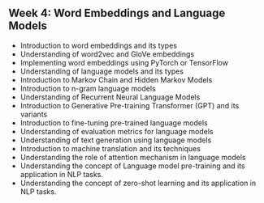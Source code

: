 ## Week 4: Word Embeddings and Language Models

- Introduction to word embeddings and its types
- Understanding of word2vec and GloVe embeddings
- Implementing word embeddings using PyTorch or TensorFlow
- Understanding of language models and its types
- Introduction to Markov Chain and Hidden Markov Models
- Introduction to n-gram language models
- Understanding of Recurrent Neural Language Models
- Introduction to Generative Pre-training Transformer (GPT) and its variants
- Introduction to fine-tuning pre-trained language models
- Understanding of evaluation metrics for language models
- Understanding of text generation using language models
- Introduction to machine translation and its techniques
- Understanding the role of attention mechanism in language models
- Understanding the concept of Language model pre-training and its application in NLP tasks.
- Understanding the concept of zero-shot learning and its application in NLP tasks.